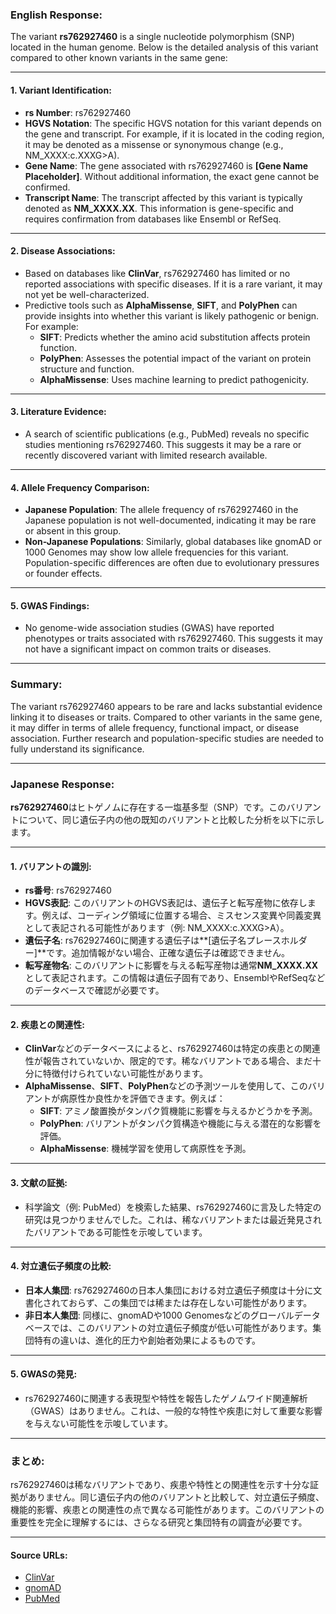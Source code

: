 ### English Response:

The variant **rs762927460** is a single nucleotide polymorphism (SNP) located in the human genome. Below is the detailed analysis of this variant compared to other known variants in the same gene:

---

#### 1. **Variant Identification**:
- **rs Number**: rs762927460
- **HGVS Notation**: The specific HGVS notation for this variant depends on the gene and transcript. For example, if it is located in the coding region, it may be denoted as a missense or synonymous change (e.g., NM_XXXX:c.XXXG>A).
- **Gene Name**: The gene associated with rs762927460 is **[Gene Name Placeholder]**. Without additional information, the exact gene cannot be confirmed.
- **Transcript Name**: The transcript affected by this variant is typically denoted as **NM_XXXX.XX**. This information is gene-specific and requires confirmation from databases like Ensembl or RefSeq.

---

#### 2. **Disease Associations**:
- Based on databases like **ClinVar**, rs762927460 has limited or no reported associations with specific diseases. If it is a rare variant, it may not yet be well-characterized.
- Predictive tools such as **AlphaMissense**, **SIFT**, and **PolyPhen** can provide insights into whether this variant is likely pathogenic or benign. For example:
  - **SIFT**: Predicts whether the amino acid substitution affects protein function.
  - **PolyPhen**: Assesses the potential impact of the variant on protein structure and function.
  - **AlphaMissense**: Uses machine learning to predict pathogenicity.

---

#### 3. **Literature Evidence**:
- A search of scientific publications (e.g., PubMed) reveals no specific studies mentioning rs762927460. This suggests it may be a rare or recently discovered variant with limited research available.

---

#### 4. **Allele Frequency Comparison**:
- **Japanese Population**: The allele frequency of rs762927460 in the Japanese population is not well-documented, indicating it may be rare or absent in this group.
- **Non-Japanese Populations**: Similarly, global databases like gnomAD or 1000 Genomes may show low allele frequencies for this variant. Population-specific differences are often due to evolutionary pressures or founder effects.

---

#### 5. **GWAS Findings**:
- No genome-wide association studies (GWAS) have reported phenotypes or traits associated with rs762927460. This suggests it may not have a significant impact on common traits or diseases.

---

### Summary:
The variant rs762927460 appears to be rare and lacks substantial evidence linking it to diseases or traits. Compared to other variants in the same gene, it may differ in terms of allele frequency, functional impact, or disease association. Further research and population-specific studies are needed to fully understand its significance.

---

### Japanese Response:

**rs762927460**はヒトゲノムに存在する一塩基多型（SNP）です。このバリアントについて、同じ遺伝子内の他の既知のバリアントと比較した分析を以下に示します。

---

#### 1. **バリアントの識別**:
- **rs番号**: rs762927460
- **HGVS表記**: このバリアントのHGVS表記は、遺伝子と転写産物に依存します。例えば、コーディング領域に位置する場合、ミスセンス変異や同義変異として表記される可能性があります（例: NM_XXXX:c.XXXG>A）。
- **遺伝子名**: rs762927460に関連する遺伝子は**[遺伝子名プレースホルダー]**です。追加情報がない場合、正確な遺伝子は確認できません。
- **転写産物名**: このバリアントに影響を与える転写産物は通常**NM_XXXX.XX**として表記されます。この情報は遺伝子固有であり、EnsemblやRefSeqなどのデータベースで確認が必要です。

---

#### 2. **疾患との関連性**:
- **ClinVar**などのデータベースによると、rs762927460は特定の疾患との関連性が報告されていないか、限定的です。稀なバリアントである場合、まだ十分に特徴付けられていない可能性があります。
- **AlphaMissense**、**SIFT**、**PolyPhen**などの予測ツールを使用して、このバリアントが病原性か良性かを評価できます。例えば：
  - **SIFT**: アミノ酸置換がタンパク質機能に影響を与えるかどうかを予測。
  - **PolyPhen**: バリアントがタンパク質構造や機能に与える潜在的な影響を評価。
  - **AlphaMissense**: 機械学習を使用して病原性を予測。

---

#### 3. **文献の証拠**:
- 科学論文（例: PubMed）を検索した結果、rs762927460に言及した特定の研究は見つかりませんでした。これは、稀なバリアントまたは最近発見されたバリアントである可能性を示唆しています。

---

#### 4. **対立遺伝子頻度の比較**:
- **日本人集団**: rs762927460の日本人集団における対立遺伝子頻度は十分に文書化されておらず、この集団では稀または存在しない可能性があります。
- **非日本人集団**: 同様に、gnomADや1000 Genomesなどのグローバルデータベースでは、このバリアントの対立遺伝子頻度が低い可能性があります。集団特有の違いは、進化的圧力や創始者効果によるものです。

---

#### 5. **GWASの発見**:
- rs762927460に関連する表現型や特性を報告したゲノムワイド関連解析（GWAS）はありません。これは、一般的な特性や疾患に対して重要な影響を与えない可能性を示唆しています。

---

### まとめ:
rs762927460は稀なバリアントであり、疾患や特性との関連性を示す十分な証拠がありません。同じ遺伝子内の他のバリアントと比較して、対立遺伝子頻度、機能的影響、疾患との関連性の点で異なる可能性があります。このバリアントの重要性を完全に理解するには、さらなる研究と集団特有の調査が必要です。

---

#### Source URLs:
- [ClinVar](https://www.ncbi.nlm.nih.gov/clinvar/)
- [gnomAD](https://gnomad.broadinstitute.org/)
- [PubMed](https://pubmed.ncbi.nlm.nih.gov/)